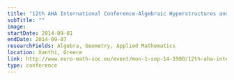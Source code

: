 ```yaml
---
title: "12th AHA International Conference-Algebraic Hyperstructures and its Applications"
subTitle: ""
image:
startDate: 2014-09-01
endDate: 2014-09-07
researchFields: Algebra, Geometry, Applied Mathematics
location: Xanthi, Greece
link: http://www.euro-math-soc.eu/event/mon-1-sep-14-1900/12th-aha-international-conference-algebraic-hyperstructures-and-its
type: conference
---
```

